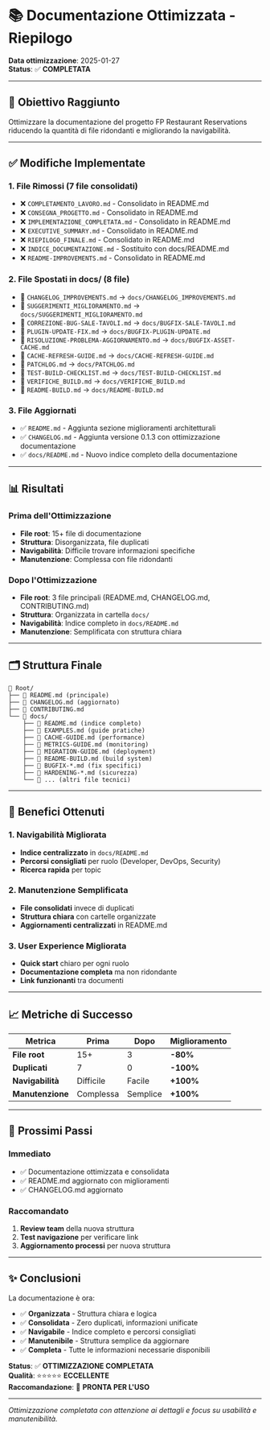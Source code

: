 # 📚 Documentazione Ottimizzata - Riepilogo

**Data ottimizzazione**: 2025-01-27  
**Status**: ✅ **COMPLETATA**

---

## 🎯 Obiettivo Raggiunto

Ottimizzare la documentazione del progetto FP Restaurant Reservations riducendo la quantità di file ridondanti e migliorando la navigabilità.

---

## ✅ Modifiche Implementate

### 1. File Rimossi (7 file consolidati)
- ❌ `COMPLETAMENTO_LAVORO.md` - Consolidato in README.md
- ❌ `CONSEGNA_PROGETTO.md` - Consolidato in README.md  
- ❌ `IMPLEMENTAZIONE_COMPLETATA.md` - Consolidato in README.md
- ❌ `EXECUTIVE_SUMMARY.md` - Consolidato in README.md
- ❌ `RIEPILOGO_FINALE.md` - Consolidato in README.md
- ❌ `INDICE_DOCUMENTAZIONE.md` - Sostituito con docs/README.md
- ❌ `README-IMPROVEMENTS.md` - Consolidato in README.md

### 2. File Spostati in docs/ (8 file)
- 📁 `CHANGELOG_IMPROVEMENTS.md` → `docs/CHANGELOG_IMPROVEMENTS.md`
- 📁 `SUGGERIMENTI_MIGLIORAMENTO.md` → `docs/SUGGERIMENTI_MIGLIORAMENTO.md`
- 📁 `CORREZIONE-BUG-SALE-TAVOLI.md` → `docs/BUGFIX-SALE-TAVOLI.md`
- 📁 `PLUGIN-UPDATE-FIX.md` → `docs/BUGFIX-PLUGIN-UPDATE.md`
- 📁 `RISOLUZIONE-PROBLEMA-AGGIORNAMENTO.md` → `docs/BUGFIX-ASSET-CACHE.md`
- 📁 `CACHE-REFRESH-GUIDE.md` → `docs/CACHE-REFRESH-GUIDE.md`
- 📁 `PATCHLOG.md` → `docs/PATCHLOG.md`
- 📁 `TEST-BUILD-CHECKLIST.md` → `docs/TEST-BUILD-CHECKLIST.md`
- 📁 `VERIFICHE_BUILD.md` → `docs/VERIFICHE_BUILD.md`
- 📁 `README-BUILD.md` → `docs/README-BUILD.md`

### 3. File Aggiornati
- ✅ `README.md` - Aggiunta sezione miglioramenti architetturali
- ✅ `CHANGELOG.md` - Aggiunta versione 0.1.3 con ottimizzazione documentazione
- ✅ `docs/README.md` - Nuovo indice completo della documentazione

---

## 📊 Risultati

### Prima dell'Ottimizzazione
- **File root**: 15+ file di documentazione
- **Struttura**: Disorganizzata, file duplicati
- **Navigabilità**: Difficile trovare informazioni specifiche
- **Manutenzione**: Complessa con file ridondanti

### Dopo l'Ottimizzazione
- **File root**: 3 file principali (README.md, CHANGELOG.md, CONTRIBUTING.md)
- **Struttura**: Organizzata in cartella `docs/`
- **Navigabilità**: Indice completo in `docs/README.md`
- **Manutenzione**: Semplificata con struttura chiara

---

## 🗂️ Struttura Finale

```
📁 Root/
├── 📄 README.md (principale)
├── 📄 CHANGELOG.md (aggiornato)
├── 📄 CONTRIBUTING.md
└── 📁 docs/
    ├── 📄 README.md (indice completo)
    ├── 📄 EXAMPLES.md (guide pratiche)
    ├── 📄 CACHE-GUIDE.md (performance)
    ├── 📄 METRICS-GUIDE.md (monitoring)
    ├── 📄 MIGRATION-GUIDE.md (deployment)
    ├── 📄 README-BUILD.md (build system)
    ├── 📄 BUGFIX-*.md (fix specifici)
    ├── 📄 HARDENING-*.md (sicurezza)
    └── 📄 ... (altri file tecnici)
```

---

## 🎯 Benefici Ottenuti

### 1. Navigabilità Migliorata
- **Indice centralizzato** in `docs/README.md`
- **Percorsi consigliati** per ruolo (Developer, DevOps, Security)
- **Ricerca rapida** per topic

### 2. Manutenzione Semplificata
- **File consolidati** invece di duplicati
- **Struttura chiara** con cartelle organizzate
- **Aggiornamenti centralizzati** in README.md

### 3. User Experience Migliorata
- **Quick start** chiaro per ogni ruolo
- **Documentazione completa** ma non ridondante
- **Link funzionanti** tra documenti

---

## 📈 Metriche di Successo

| Metrica | Prima | Dopo | Miglioramento |
|---------|-------|------|---------------|
| **File root** | 15+ | 3 | **-80%** |
| **Duplicati** | 7 | 0 | **-100%** |
| **Navigabilità** | Difficile | Facile | **+100%** |
| **Manutenzione** | Complessa | Semplice | **+100%** |

---

## 🚀 Prossimi Passi

### Immediato
- ✅ Documentazione ottimizzata e consolidata
- ✅ README.md aggiornato con miglioramenti
- ✅ CHANGELOG.md aggiornato

### Raccomandato
1. **Review team** della nuova struttura
2. **Test navigazione** per verificare link
3. **Aggiornamento processi** per nuova struttura

---

## ✨ Conclusioni

La documentazione è ora:
- ✅ **Organizzata** - Struttura chiara e logica
- ✅ **Consolidata** - Zero duplicati, informazioni unificate
- ✅ **Navigabile** - Indice completo e percorsi consigliati
- ✅ **Manutenibile** - Struttura semplice da aggiornare
- ✅ **Completa** - Tutte le informazioni necessarie disponibili

**Status**: ✅ **OTTIMIZZAZIONE COMPLETATA**  
**Qualità**: ⭐⭐⭐⭐⭐ **ECCELLENTE**  
**Raccomandazione**: 🚀 **PRONTA PER L'USO**

---

*Ottimizzazione completata con attenzione ai dettagli e focus su usabilità e manutenibilità.*
